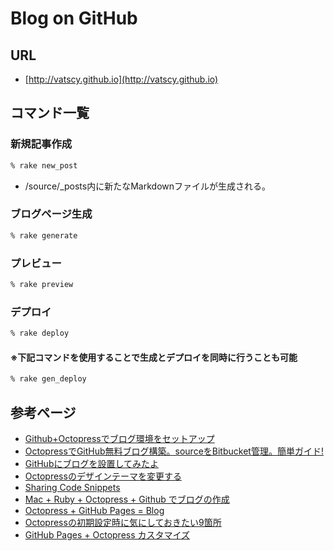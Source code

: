 # Blog on GitHub

## URL

- [http://vatscy.github.io](http://vatscy.github.io)

## コマンド一覧

### 新規記事作成

```zsh
% rake new_post
```

- /source/_posts内に新たなMarkdownファイルが生成される。

### ブログページ生成

```zsh
% rake generate
```

### プレビュー

```zsh
% rake preview
```

### デプロイ

```zsh
% rake deploy
```

#### ※下記コマンドを使用することで生成とデプロイを同時に行うことも可能

```zsh
% rake gen_deploy
```

## 参考ページ

- [Github+Octopressでブログ環境をセットアップ](http://k-mats.github.io/blog/2013/03/03/blog-on-github/)
- [OctopressでGitHub無料ブログ構築。sourceをBitbucket管理。簡単ガイド!](http://morizyun.github.io/blog/octopress-gitpage-minimum-install-guide/)
- [GitHubにブログを設置してみたよ](http://shogo82148.github.io/blog/2012/03/21/test/)
- [Octopressのデザインテーマを変更する](http://namusyaka.github.io/blog/2012/10/03/github-jekyll/)
- [Sharing Code Snippets](http://octopress.org/docs/blogging/code/)
- [Mac + Ruby + Octopress + Github でブログの作成](http://salinger.github.io/blog/2013/01/14/1/)
- [Octopress + GitHub Pages = Blog](http://change-the-world.github.io/blog/2012/08/26/1/)
- [Octopressの初期設定時に気にしておきたい9箇所](http://tantant.jp/blog/Octopress/configuring-octopress/)
- [GitHub Pages + Octopress カスタマイズ](http://qiita.com/PSP_T/items/07365ed24eef63602233)
